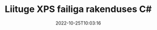 ---
############################# Static ############################
layout: "auto-gen-merger"
date: 2022-10-25T10:03:16
draft: false
otherformats: ppsx ppt pptx rtf tex vdx vsdm vsdx vssm vssx vstm vstx vsx vtx xlam xls

############################# Head ############################
head_title: "Liituge XPS failidega rakenduses C# | XPS Ühinemine"
head_description: "Ühendage mitu XPS faili üheks failiks, kasutades C# .NET dokumentide liitmise API-t. Ühendage konkreetsed lehed või lehevahemikud erinevatest dokumentidest üheks dokumendiks."

############################# Header ############################
title: "Liituge XPS failiga rakenduses C#"
description: "Liituge tootega XPS mõne rea koodiga .NET."
bg_image: "https://cms.admin.containerize.com/templates/aspose/App_Themes/V3/images/bg/header1.png"
bg_overlay: false
button:
    enable: true
    icon: "fas fa-arrow-down"
    label: "Laadige alla tasuta prooviversioon"
    link: "https://downloads.groupdocs.com/merger/net"

############################# SubMenu ############################
submenu:
    enable: true

    left:
        img_alt: "GroupDocs.Merger for .NET"
        image: "https://cms.admin.containerize.com/templates/groupdocs/images/product-logos/90x90-noborder/groupdocs-merger-net.png"
        product: "GroupDocs.Merger"
        platform: ".NET"

    middle:
        button:

            # button loop
            - link: "https://apireference.groupdocs.com/merger/net"
              text: "API viide"

            # button loop
            - link: "https://github.com/groupdocs-merger"
              text: "Koodi näited"

            # button loop
            - link: "https://products.groupdocs.app/merger/family"
              text: "Reaalajas demod"

            # button loop
            - link: "https://purchase.groupdocs.com/pricing/merger/net"
              text: "Hinnakujundus"

    right:
        link_download: "https://downloads.groupdocs.com/merger"
        link_learn: "https://docs.groupdocs.com/merger/net"
        link_buy: "https://purchase.groupdocs.com"

############################# About ############################
about:
    enable: true
    title: "Teave toote GroupDocs.Merger for .NET API kohta"
    content: |
        [GroupDocs.Merger for .NET](/et/merger/net/) pakub mugavat lahendust mitme PDF-i, Microsoft Office'i (Word, Excel, PowerPoint, OneNote), OpenDocumenti, HTML-i, piltide ja palju muid dokumente ühte faili .NET rakendustes. GroupDocs.Merger säästab teid palju vaeva, kuna teil on lubatud liituda XPS dokumentidega – pole vaja installida kolmanda osapoole tarkvara, töölauarakendusi ega pistikprogramme. Nüüd pole vaja aega raisata ja faile käsitsi ühendada! GroupDocsi missioon on pakkuda parimat kvaliteeti ja lihtsustada dokumentide töötlemise töövooge.
        
        GroupDocs.Merger API on õige valik ettevõtete lahenduste jaoks, mis vajavad failide ühendamise funktsioone. Neid API-sid toetavad hästi kõik suuremad operatsioonisüsteemid ja platvormid, sealhulgas .NET Framework, .NET Standard, .NET Core, Mono.

############################# Steps ############################
steps:
    enable: true
    title_left: "Kuidas ühendada mitu XPS faili"
    content_left: |
        [GroupDocs.Merger for .NET](/et/merger/net/) muudab toote .NET arendajatel hõlpsaks kahe või enama XPS faili liitmise oma rakendustes, rakendades paar lihtsat sammu.
        
        * Looge **Merger** uus eksemplar ja edastage lähtedokumendi tee konstruktori parameetrina.
        * Helistage **Join** klassist **Merger** ja edastage teine ​​lähtedokumendi tee.
        * Liidetud dokumendi salvestamiseks helistage **Save** klassist **Merger**.

    title_right: "Nõuded süsteemile"
    content_right: |
        GroupDocs.Merger for .NET API-sid toetavad kõik suuremad platvormid ja operatsioonisüsteemid. Enne alloleva koodi käivitamist veenduge, et teie süsteemi on installitud järgmised eeltingimused.

        * Operatsioonisüsteemid: Microsoft Windows, Linux, MacOS
        * Arenduskeskkonnad: Visual Studio, Xamarin, MonoDevelop
        * Raamistikud: .NET Framework, .NET Standard, .NET Core, Mono
        * Laadige alla toote GroupDocs.Merger for .NET uusim versioon saidilt [NuGet](https://www.nuget.org/packages/groupdocs.merger)
         
    code: |
     {{% merger/additional-styles %}}
     {{< merger/code-merger title="Kuidas ühendada XPS faili, kasutades C# näitekoodi">}}

        ```csharp    
        // Liituge GroupDocs.Merger API abil XPS failiga
        // Ühinemise käivitamine sisenddokumendiga XPS
        using (Merger merger = new Merger("input1.xps"))
          {
            // Kutsuge liitumisklassi eksemplari liitumismeetod ja edastage teise lähtedokumendi tee
            merger.Join("input2.xps");
    
            // Ühendatud dokumendi salvestamiseks helistage ühinemisklassi eksemplari salvestamismeetodile
            merger.Save("merged-file.xps");
          }
        ```
     {{< /merger/code-merger >}}

############################# Demos ############################
demos:
    enable: true
    title: "Reaalajas demod – veebirakendus dokumentidega liitumiseks"
    content: |
       Liituge kohe rohkem kui ühe XPS failiga, külastades veebisaiti [GroupDocs.Merger Live Demos](https://products.groupdocs.app/merger/xps).
       Reaalajas demol on järgmised eelised.
        
############################# About Formats ############################
about_formats:
    enable: true

############################# More Formats ############################
more_formats:
    enable: true
    title: "Teiste dokumendivormingutega liitumine"
    content: |
        .NET dokumenteerib failivormingute ja piltide liitmise API-d. Ühendage mõned populaarsed dokumendivormingud, nagu allpool kirjeldatud.

############################# Back to top ###############################
back_to_top:
    enable: true
---